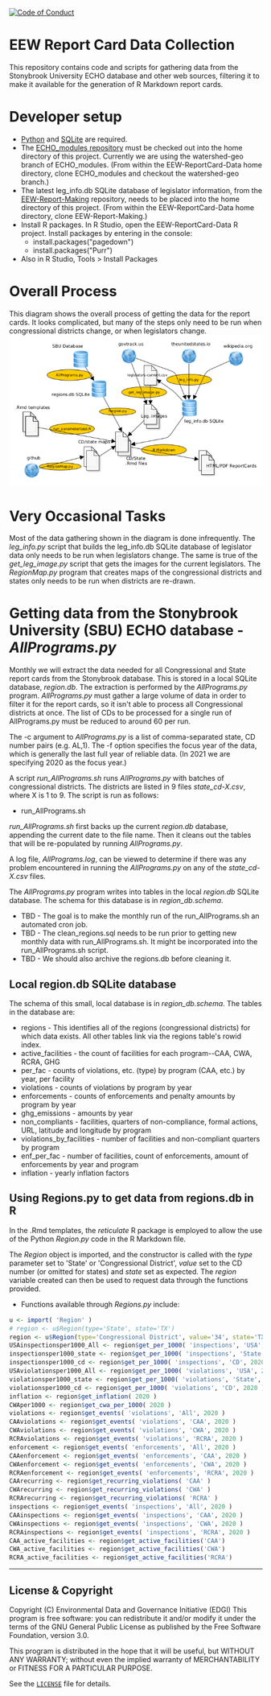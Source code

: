  [![Code of Conduct](https://img.shields.io/badge/%E2%9D%A4-code%20of%20conduct-blue.svg?style=flat)](https://github.com/edgi-govdata-archiving/overview/blob/main/CONDUCT.md)

# EEW Report Card Data Collection
This repository contains code and scripts for gathering data from the Stonybrook University ECHO database and other web sources, filtering it to make it available for the generation of R Markdown report cards.

# Developer setup
* [Python](https://www.python.org/) and [SQLite](https://sqlite.org/index.html) are required.
* The [ECHO_modules repository](https://github.com/edgi-govdata-archiving/ECHO_modules) must be checked out into the home directory of this project. Currently we are using the watershed-geo branch of ECHO_modules. (From within the EEW-ReportCard-Data home directory, clone ECHO_modules and checkout the watershed-geo branch.)
* The latest leg_info.db SQLite database of legislator information, from the [EEW-Report-Making](https://github.com/edgi-govdata-archiving/EEW-Report-Making) repository, needs to be placed into the home directory of this project. (From within the EEW-ReportCard-Data home directory, clone EEW-Report-Making.)
* Install R packages. In R Studio, open the EEW-ReportCard-Data R project. Install packages by entering in the console:
  * install.packages("pagedown")
  * install.packages("Purr")
* Also in R Studio, Tools > Install Packages

# Overall Process
This diagram shows the overall process of getting the data for the report cards.  It looks complicated, but many of the steps
only need to be run when congressional districts change, or when legislators change.
![alt text](https://github.com/edgi-govdata-archiving/EEW-ReportCard-Data/blob/main/ReportCard-process-flow.png?raw=true)

# Very Occasional Tasks
Most of the data gathering shown in the diagram is done infrequently.  The _leg_info.py_ script that builds the leg_info.db SQLite database of legislator data only needs to be run when legislators change.  The same is true of the _get_leg_image.py_ script that gets the images for the current legislators.  The _RegionMap.py_ program that creates maps of the congressional districts and states only needs to be run when districts are re-drawn.

# Getting data from the Stonybrook University (SBU) ECHO database - _AllPrograms.py_
Monthly we will extract the data needed for all Congressional and State report cards from the Stonybrook database.  This is stored in a local SQLite database, _region.db_.
The extraction is performed by the _AllPrograms.py_ program.  _AllPrograms.py_ must gather a large volume of data in order to filter
it for the report cards, so it isn't able to process all Congressional districts at once.  The list of CDs to be processed for a single run of AllPrograms.py must be reduced to around 60 per run. 

The -c argument to _AllPrograms.py_ is a list of comma-separated state, CD number pairs (e.g. AL,1).  The -f option specifies the focus year of the data, which is generally the last full year of reliable data. (In 2021 we are specifying 2020 as the focus year.)

A script _run_AllPrograms.sh_ runs _AllPrograms.py_ with batches of congressional districts.  The districts are listed in 9 files _state_cd-X.csv_, where X is 1 to 9. The script is run as follows:
* run_AllPrograms.sh

_run_AllPrograms.sh_ first backs up the current _region.db_ database, appending the current date to the file name. Then it cleans out the tables that will be re-populated by running _AllPrograms.py_. 

A log file, _AllPrograms.log_, can be viewed to determine if there was any problem encountered in running the _AllPrograms.py_ on any of the _state_cd-X.csv_ files.

The _AllPrograms.py_ program writes into tables in the local _region.db_ SQLite database. The schema for this database is in _region_db.schema_.
* TBD - The goal is to make the monthly run of the run_AllPrograms.sh an automated cron job.
* TBD - The clean_regions.sql needs to be run prior to getting new monthly data with run_AllPrograms.sh.  It might be incorporated into the run_AllPrograms.sh script.
* TBD - We should also archive the regions.db before cleaning it.  

## Local region.db SQLite database

The schema of this small, local database is in _region_db.schema_.  The tables in the database are:
* regions - This identifies all of the regions (congressional districts) for which data exists. All other tables link via the regions table's rowid index.
* active_facilities - the count of facilities for each program--CAA, CWA, RCRA, GHG
* per_fac - counts of violations, etc. (type) by program (CAA, etc.) by year, per facility
* violations - counts of violations by program by year
* enforcements - counts of enforcements and penalty amounts by program by year
* ghg_emissions - amounts by year
* non_compliants - facilities, quarters of non-compliance, formal actions, URL, latitude and longitude by program
* violations_by_facilities - number of facilities and non-compliant quarters by program
* enf_per_fac - number of facilities, count of enforcements, amount of enforcements by year and program
* inflation - yearly inflation factors

## Using Regions.py to get data from regions.db in R
In the .Rmd templates, the _reticulate_ R package is employed to allow the use of the Python _Region.py_ code in the R Markdown file.

The _Region_ object is imported, and the constructor is called with the _type_ parameter set to 'State' or 'Congressional District', _value_ set to the CD number (or omitted for states) and _state_ set as expected.  The _region_ variable created can then be used to request data through the functions provided.

* Functions available through _Regions.py_ include:
```R
u <- import( 'Region' )
# region <- u$Region(type='State', state='TX')
region <- u$Region(type='Congressional District', value='34', state='TX')
USAinspectionsper1000_All <- region$get_per_1000( 'inspections', 'USA', 2020 )
inspectionsper1000_state <- region$get_per_1000( 'inspections', 'State', 2020 )
inspectionsper1000_cd <- region$get_per_1000( 'inspections', 'CD', 2020 )
USAviolationsper1000_All <- region$get_per_1000( 'violations', 'USA', 2020 )
violationsper1000_state <- region$get_per_1000( 'violations', 'State', 2020 )
violationsper1000_cd <- region$get_per_1000( 'violations', 'CD', 2020 )
inflation <- region$get_inflation( 2020 )
CWAper1000 <- region$get_cwa_per_1000( 2020 )
violations <- region$get_events( 'violations', 'All', 2020 )
CAAviolations <- region$get_events( 'violations', 'CAA', 2020 )
CWAviolations <- region$get_events( 'violations', 'CWA', 2020 )
RCRAviolations <- region$get_events( 'violations', 'RCRA', 2020 )
enforcement <- region$get_events( 'enforcements', 'All', 2020 )
CAAenforcement <- region$get_events( 'enforcements', 'CAA', 2020 )
CWAenforcement <- region$get_events( 'enforcements', 'CWA', 2020 )
RCRAenforcement <- region$get_events( 'enforcements', 'RCRA', 2020 )
CAArecurring <- region$get_recurring_violations( 'CAA' )
CWArecurring <- region$get_recurring_violations( 'CWA' )
RCRArecurring <- region$get_recurring_violations( 'RCRA' )
inspections <- region$get_events( 'inspections', 'All', 2020 )
CAAinspections <- region$get_events( 'inspections', 'CAA', 2020 )
CWAinspections <- region$get_events( 'inspections', 'CWA', 2020 )
RCRAinspections <- region$get_events( 'inspections', 'RCRA', 2020 )
CAA_active_facilities <- region$get_active_facilities('CAA')
CWA_active_facilities <- region$get_active_facilities('CWA')
RCRA_active_facilities <- region$get_active_facilities('RCRA')
```

---

## License & Copyright

Copyright (C) <year> Environmental Data and Governance Initiative (EDGI)
This program is free software: you can redistribute it and/or modify it under the terms of the GNU General Public License as published by the Free Software Foundation, version 3.0.

This program is distributed in the hope that it will be useful, but WITHOUT ANY WARRANTY; without even the implied warranty of MERCHANTABILITY or FITNESS FOR A PARTICULAR PURPOSE.

See the [`LICENSE`](/LICENSE) file for details.
